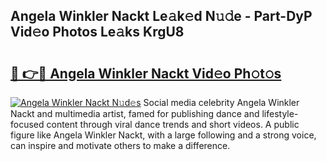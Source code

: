 ## Angela Winkler Nackt Le𝚊k𝚎d N𝚞𝚍e - Part-DyP Vid𝚎o Photos Le𝚊ks KrgU8

# <h2><a href="http://fb769o.evod.top/?m=Angela+Winkler+Nackt">🔗 👉🔴 Angela Winkler Nackt Vid𝚎o Ph𝚘t𝚘s</a></h2>

[![Angela Winkler Nackt N𝚞d𝚎s](https://i.imgur.com/8V9OHl7.gif)](http://fb769o.evod.top/?m=Angela+Winkler+Nackt)
Social media celebrity Angela Winkler Nackt and multimedia artist, famed for publishing dance and lifestyle-focused content through viral dance trends and short videos. A public figure like Angela Winkler Nackt, with a large following and a strong voice, can inspire and motivate others to make a difference. 

